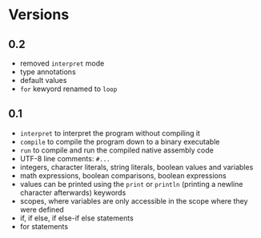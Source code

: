 # Versions

## 0.2

- removed `interpret` mode
- type annotations
- default values
- `for` kewyord renamed to `loop`

## 0.1

- `interpret` to interpret the program without compiling it
- `compile` to compile the program down to a binary executable
- `run` to compile and run the compiled native assembly code
- UTF-8 line comments: `#...`
- integers, character literals, string literals, boolean values and variables
- math expressions, boolean comparisons, boolean expressions
- values can be printed using the `print` or `println` (printing a newline character afterwards) keywords
- scopes, where variables are only accessible in the scope where they were defined
- if, if else, if else-if else statements
- for statements
